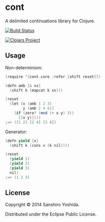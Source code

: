 # cont

A delimited continuations library for Clojure.

[![Build Status](https://travis-ci.org/halcat0x15a/cont.svg?branch=master)](https://travis-ci.org/halcat0x15a/cont)

[![Clojars Project](http://clojars.org/cont/latest-version.svg)](http://clojars.org/cont)

## Usage

Non-determinism:

```scala
(require '[cont.core :refer [shift reset]])

(defn amb [& xs]
  (shift k (mapcat k xs)))

(reset
  (let [x (amb 1 2 3)
        y (amb 2 4 6)]
    (if (zero? (mod (+ x y) 3))
      [[x y]])))
;=> ([1 2] [2 4] [3 6])
```

Generator:

```scala
(defn yield [x]
  (shift k (cons x (k nil))))

(reset
  (yield 1)
  (yield 2)
  (yield 3)
  nil)
;=> (1 2 3)
```

## License

Copyright © 2014 Sanshiro Yoshida.

Distributed under the Eclipse Public License.
